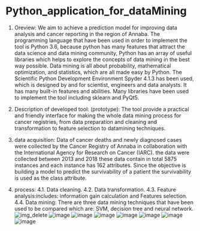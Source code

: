 # Python_application_for_dataMining

1. Oreview:
We aim to achieve a prediction model for improving data analysis and cancer reporting in the region of Annaba.
The programming language that have been used in order to implement the tool is Python 3.6, because python has many features that attract the data science and data mining community, Python has an array of useful libraries which helps to explore the concepts of data mining in the best way possible. Data mining is all about probability, mathematical optimization, and statistics, which are all made easy by Python.
The Scientific Python Development Environment Spyder 4.1.3 has been used, which is designed by and for scientist, engineers and data analysts. It has many built-in features and abilities. 
Many libraries have been used to implement the tool including sklearn and PyQt5.

2. Description of developed tool: (prototype):
The tool provide a practical and friendly interface for making the whole data mining process  for cancer registries, from data preparation and cleaning and transformation to feature selection to datamining techniques.
3. data acquisition:
Data of cancer deaths and newly diagnosed cases were collected by the Cancer Registry of Annaba in collaboration with the International Agency for Research on Cancer (IARC). the data were collected between 2013 and 2018 these data contain in total 5875 instances and each instance has 162 attributes.
Since the objective is building a model to predict the survivability of a patient the survivability is used as the class attribute.
4. process:
4.1. Data cleaning.
4.2. Data transformation.
4.3. Feature analysis:includes: information gain calculation and Features selection.
4.4. Data mining: There are three data mining techniques that have been used to be compared which are: SVM, decision tree and neural network.
![img_delete](https://user-images.githubusercontent.com/22997230/191520515-f5516c6d-e1aa-4d90-8a0c-67e7e2c39d9b.png)
![image](https://user-images.githubusercontent.com/22997230/191501145-c64d332a-d74b-4aa0-a7ab-322913e0a443.png)
![image](https://user-images.githubusercontent.com/22997230/191501197-547195b6-ade0-49fd-9bb1-2a4a73f1c767.png)
![image](https://user-images.githubusercontent.com/22997230/191501246-fad50a1f-4d72-46a2-9751-c3b3c1128539.png)
![image](https://user-images.githubusercontent.com/22997230/191501292-972cdf2a-ee7b-4840-ad44-bb1e4b194415.png)
![image](https://user-images.githubusercontent.com/22997230/191501310-329b2d80-6cb7-4129-8c63-5d9d9711b2ce.png)
![image](https://user-images.githubusercontent.com/22997230/191501325-d318d569-bfc6-48e0-a89a-2f1a25b56404.png)
![image](https://user-images.githubusercontent.com/22997230/191501419-51e7d51d-6c97-4ac1-a90f-667ce0d0f9fb.png)

